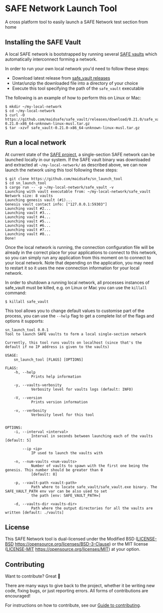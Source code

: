 # SAFE Network Launch Tool
A cross platform tool to easily launch a SAFE Network test section from home

## Installing the SAFE Vault

A local SAFE network is bootstrapped by running several [SAFE vaults](https://github.com/maidsafe/safe_vault) which automatically interconnect forming a network.

In order to run your own local network you'd need to follow these steps:
- Download latest release from [safe_vault releases](https://github.com/maidsafe/safe_vault/releases/latest/)
- Untar/unzip the downloaded file into a directory of your choice
- Execute this tool specifying the path of the `safe_vault` executable

The following is an example of how to perform this on Linux or Mac:
```shell
$ mkdir ~/my-local-network
$ cd ~/my-local-network
$ curl -O https://github.com/maidsafe/safe_vault/releases/download/0.21.0/safe_vault-0.21.0-x86_64-unknown-linux-musl.tar.gz
$ tar -xzvf safe_vault-0.21.0-x86_64-unknown-linux-musl.tar.gz
```

## Run a local network

At current state of the [SAFE project](), a single-section SAFE network can be launched locally in our system. If the SAFE vault binary was downloaded and extracted at `~/my-local-network/` as described above, we can now launch the network using this tool following these steps:
```shell
$ git clone https://github.com/maidsafe/sn_launch_tool
$ cd sn_launch_tool
$ cargo run -- -p ~/my-local-network/safe_vault -v
Launching with vault executable from: ~/my-local-network/safe_vault
Network size: 8 vaults
Launching genesis vault (#1)...
Genesis vault contact info: ["127.0.0.1:59303"]
Launching vault #2...
Launching vault #3...
Launching vault #4...
Launching vault #5...
Launching vault #6...
Launching vault #7...
Launching vault #8...
Done!
```

Once the local network is running, the connection configuration file will be already in the correct place for your applications to connect to this network, so you can simply run any application from this moment on to connect to your local network. Note that depending on the application, you may need to restart it so it uses the new connection information for your local network.

In order to shutdown a running local network, all processes instances of safe_vault must be killed, e.g. on Linux or Mac you can use the `killall` command:
```shell
$ killall safe_vault
```

This tool allows you to change default values to customise part of the process, you can use the `--help` flag to get a complete list of the flags and options it supports:
```shell
sn_launch_tool 0.0.1
Tool to launch SAFE vaults to form a local single-section network

Currently, this tool runs vaults on localhost (since that's the default if no IP address is given to the vaults)

USAGE:
    sn_launch_tool [FLAGS] [OPTIONS]

FLAGS:
    -h, --help                
            Prints help information

    -y, --vaults-verbosity    
            Verbosity level for vaults logs (default: INFO)

    -V, --version             
            Prints version information

    -v, --verbosity           
            Verbosity level for this tool


OPTIONS:
    -i, --interval <interval>        
            Interval in seconds between launching each of the vaults [default: 5]

        --ip <ip>
            IP used to launch the vaults with

    -n, --num-vaults <num-vaults>    
            Number of vaults to spawn with the first one being the genesis. This number should be greater than 0
            [default: 8]

    -p, --vault-path <vault-path>    
            Path where to locate safe_vault/safe_vault.exe binary. The SAFE_VAULT_PATH env var can be also used to set
            the path [env: SAFE_VAULT_PATH=]

    -d, --vaults-dir <vaults-dir>    
            Path where the output directories for all the vaults are written [default: ./vaults]
```

## License

This SAFE Network tool is dual-licensed under the Modified BSD ([LICENSE-BSD](LICENSE-BSD) https://opensource.org/licenses/BSD-3-Clause) or the MIT license ([LICENSE-MIT](LICENSE-MIT) https://opensource.org/licenses/MIT) at your option.

## Contributing

Want to contribute? Great :tada:

There are many ways to give back to the project, whether it be writing new code, fixing bugs, or just reporting errors. All forms of contributions are encouraged!

For instructions on how to contribute, see our [Guide to contributing](https://github.com/maidsafe/QA/blob/master/CONTRIBUTING.md).
